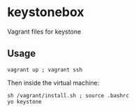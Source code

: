 # keystonebox
Vagrant files for keystone

## Usage

	vagrant up ; vagrant ssh

Then inside the virtual machine:
	
	sh /vagrant/install.sh ; source .bashrc
	yo keystone

